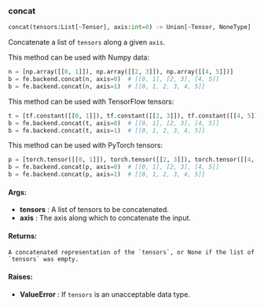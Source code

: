 

### concat
```python
concat(tensors:List[~Tensor], axis:int=0) -> Union[~Tensor, NoneType]
```
Concatenate a list of `tensors` along a given `axis`.

This method can be used with Numpy data:
```python
n = [np.array([[0, 1]]), np.array([[2, 3]]), np.array([[4, 5]])]
b = fe.backend.concat(n, axis=0)  # [[0, 1], [2, 3], [4, 5]]
b = fe.backend.concat(n, axis=1)  # [[0, 1, 2, 3, 4, 5]]
```

This method can be used with TensorFlow tensors:
```python
t = [tf.constant([[0, 1]]), tf.constant([[2, 3]]), tf.constant([[4, 5]])]
b = fe.backend.concat(t, axis=0)  # [[0, 1], [2, 3], [4, 5]]
b = fe.backend.concat(t, axis=1)  # [[0, 1, 2, 3, 4, 5]]
```

This method can be used with PyTorch tensors:
```python
p = [torch.tensor([[0, 1]]), torch.tensor([[2, 3]]), torch.tensor([[4, 5]])]
b = fe.backend.concat(p, axis=0)  # [[0, 1], [2, 3], [4, 5]]
b = fe.backend.concat(p, axis=1)  # [[0, 1, 2, 3, 4, 5]]
```


#### Args:

* **tensors** :  A list of tensors to be concatenated.
* **axis** :  The axis along which to concatenate the input.

#### Returns:
    A concatenated representation of the `tensors`, or None if the list of `tensors` was empty.

#### Raises:

* **ValueError** :  If `tensors` is an unacceptable data type.